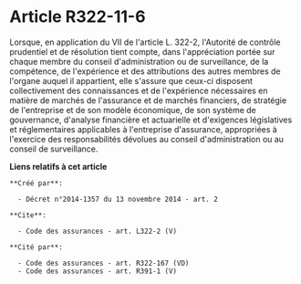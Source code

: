 # Article R322-11-6

Lorsque, en application du VII de l'article L. 322-2, l'Autorité de contrôle prudentiel et de résolution tient compte, dans
l'appréciation portée sur chaque membre du conseil d'administration ou de surveillance, de la compétence, de l'expérience et
des attributions des autres membres de l'organe auquel il appartient, elle s'assure que ceux-ci disposent collectivement des
connaissances et de l'expérience nécessaires en matière de marchés de l'assurance et de marchés financiers, de stratégie de
l'entreprise et de son modèle économique, de son système de gouvernance, d'analyse financière et actuarielle et d'exigences
législatives et réglementaires applicables à l'entreprise d'assurance, appropriées à l'exercice des responsabilités dévolues
au conseil d'administration ou au conseil de surveillance.

**Liens relatifs à cet article**

	**Créé par**:

	  - Décret n°2014-1357 du 13 novembre 2014 - art. 2

	**Cite**:

	  - Code des assurances - art. L322-2 (V)

	**Cité par**:

	  - Code des assurances - art. R322-167 (VD)
	  - Code des assurances - art. R391-1 (V)
